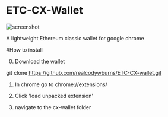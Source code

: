 
# ETC-CX-Wallet
![screenshot](https://github.com/realcodywburns/ETC-CX-Wallet/blob/master/chrome-extension/images/walletcx.png)


A lightweight Ethereum classic wallet for google chrome

#How to install

0) Download the wallet

git clone https://github.com/realcodywburns/ETC-CX-wallet.git 

1) In chrome go to chrome://extensions/

2) Click 'load unpacked extension'

3) navigate to the cx-wallet folder
